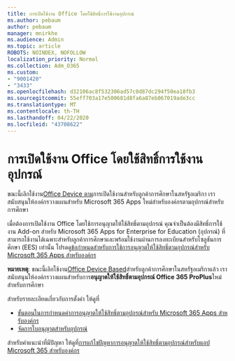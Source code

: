 ```yaml
---
title: การเปิดใช้งาน Office โดยใช้สิทธิ์การใช้งานอุปกรณ์
ms.author: pebaum
author: pebaum
manager: mnirkhe
ms.audience: Admin
ms.topic: article
ROBOTS: NOINDEX, NOFOLLOW
localization_priority: Normal
ms.collection: Adm_O365
ms.custom:
- "9001420"
- "3433"
ms.openlocfilehash: d32106ac8f532306ad57c0d87dc294f50ea18fb3
ms.sourcegitcommit: 55eff703a17e500681d8fa6a87eb067019ade3cc
ms.translationtype: MT
ms.contentlocale: th-TH
ms.lasthandoff: 04/22/2020
ms.locfileid: "43708622"
---
```

# <a name="activating-office-using-device-based-licensing"></a>การเปิดใช้งาน Office โดยใช้สิทธิ์การใช้งานอุปกรณ์

ขณะนี้เลิกใช้งาน[Office Device ตาม](https://aka.ms/officedba)การเปิดใช้งานสําหรับลูกค้าการศึกษาในสหรัฐอเมริกา เราสนับสนุนให้องค์กรวางแผนสําหรับ Microsoft 365 Apps ใหม่สําหรับองค์กรตามอุปกรณ์สําหรับการศึกษา

เมื่อต้องการเปิดใช้งาน Office โดยใช้การอนุญาตให้ใช้สิทธิ์ตามอุปกรณ์ คุณจําเป็นต้องมีสิทธิ์การใช้งาน Add-on สําหรับ Microsoft 365 Apps for Enterprise for Education (อุปกรณ์) ที่สามารถใช้งานได้เฉพาะสําหรับลูกค้าการศึกษาและพร้อมใช้งานผ่านการลงทะเบียนสําหรับโซลูชันการศึกษา (EES) เท่านั้น โปรดดู[ข้อกําหนดสําหรับการใช้การอนุญาตให้ใช้สิทธิ์ตามอุปกรณ์สําหรับ Microsoft 365 Apps สําหรับองค์กร](https://docs.microsoft.com/deployoffice/device-based-licensing#requirements-for-using-device-based-licensing-for-office-365-proplus)

**หมายเหตุ**: ขณะนี้เลิกใช้งาน[Office Device Based](https://aka.ms/officedba)สําหรับลูกค้าการศึกษาในสหรัฐอเมริกาแล้ว เราสนับสนุนให้องค์กรวางแผนสําหรับการ**อนุญาตให้ใช้สิทธิ์ตามอุปกรณ์ Office 365 ProPlus**ใหม่สําหรับการศึกษา

สําหรับรายละเอียดเกี่ยวกับการตั้งค่า ให้ดูที่

- [ขั้นตอนในการกําหนดค่าการอนุญาตให้ใช้สิทธิ์ตามอุปกรณ์สําหรับ Microsoft 365 Apps สําหรับองค์กร](https://docs.microsoft.com/deployoffice/device-based-licensing#steps-to-configure-device-based-licensing-for-office-365-proplus)
- [จัดการใบอนุญาตสําหรับอุปกรณ์](https://docs.microsoft.com/Office365/Admin/misc/manage-licenses-for-devices)

สําหรับคําแนะนําที่มีปัญหา ให้ดูที่[การแก้ไขปัญหาการอนุญาตให้ใช้สิทธิ์ตามอุปกรณ์สําหรับแอป Microsoft 365 สําหรับองค์กร](https://docs.microsoft.com/deployoffice/device-based-licensing#troubleshoot-device-based-licensing-for-office-365-proplus)
